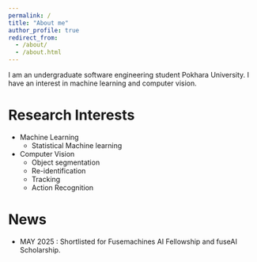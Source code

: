 ```yaml
---
permalink: /
title: "About me"
author_profile: true
redirect_from: 
  - /about/
  - /about.html
---
```


I am an undergraduate software engineering student Pokhara University. I have an interest in machine learning and computer vision.

Research Interests
======
* Machine Learning
  * Statistical Machine learning
* Computer Vision
  * Object segmentation
  * Re-identification
  * Tracking
  * Action Recognition

News
======
* MAY 2025 : Shortlisted for Fusemachines AI Fellowship and fuseAI Scholarship.
